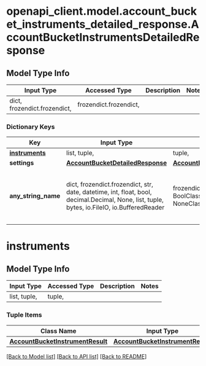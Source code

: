 # openapi_client.model.account_bucket_instruments_detailed_response.AccountBucketInstrumentsDetailedResponse

## Model Type Info
Input Type | Accessed Type | Description | Notes
------------ | ------------- | ------------- | -------------
dict, frozendict.frozendict,  | frozendict.frozendict,  |  | 

### Dictionary Keys
Key | Input Type | Accessed Type | Description | Notes
------------ | ------------- | ------------- | ------------- | -------------
**[instruments](#instruments)** | list, tuple,  | tuple,  |  | [optional] 
**settings** | [**AccountBucketDetailedResponse**](AccountBucketDetailedResponse.md) | [**AccountBucketDetailedResponse**](AccountBucketDetailedResponse.md) |  | [optional] 
**any_string_name** | dict, frozendict.frozendict, str, date, datetime, int, float, bool, decimal.Decimal, None, list, tuple, bytes, io.FileIO, io.BufferedReader | frozendict.frozendict, str, BoolClass, decimal.Decimal, NoneClass, tuple, bytes, FileIO | any string name can be used but the value must be the correct type | [optional]

# instruments

## Model Type Info
Input Type | Accessed Type | Description | Notes
------------ | ------------- | ------------- | -------------
list, tuple,  | tuple,  |  | 

### Tuple Items
Class Name | Input Type | Accessed Type | Description | Notes
------------- | ------------- | ------------- | ------------- | -------------
[**AccountBucketInstrumentResult**](AccountBucketInstrumentResult.md) | [**AccountBucketInstrumentResult**](AccountBucketInstrumentResult.md) | [**AccountBucketInstrumentResult**](AccountBucketInstrumentResult.md) |  | 

[[Back to Model list]](../../README.md#documentation-for-models) [[Back to API list]](../../README.md#documentation-for-api-endpoints) [[Back to README]](../../README.md)

